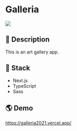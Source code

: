 # Galleria

![](https://i.imgur.com/xiQ82PF.png)

## 📝 Description

This is an art gallery app.

## 🥞 Stack

- Next.js
- TypeScript
- Sass

## 🌎 Demo

https://galleria2021.vercel.app/
